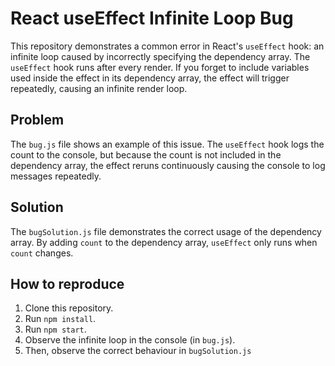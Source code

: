 # React useEffect Infinite Loop Bug

This repository demonstrates a common error in React's `useEffect` hook: an infinite loop caused by incorrectly specifying the dependency array.  The `useEffect` hook runs after every render. If you forget to include variables used inside the effect in its dependency array, the effect will trigger repeatedly, causing an infinite render loop.

## Problem
The `bug.js` file shows an example of this issue. The `useEffect` hook logs the count to the console, but because the count is not included in the dependency array, the effect reruns continuously causing the console to log messages repeatedly. 

## Solution
The `bugSolution.js` file demonstrates the correct usage of the dependency array.  By adding `count` to the dependency array, `useEffect` only runs when `count` changes.

## How to reproduce
1. Clone this repository.
2. Run `npm install`.
3. Run `npm start`.
4. Observe the infinite loop in the console (in `bug.js`).
5. Then, observe the correct behaviour in `bugSolution.js`
